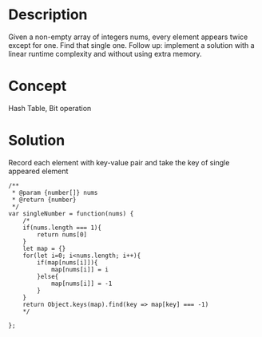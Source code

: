 # Description
Given a non-empty array of integers nums, every element appears twice except for one. Find that single one. Follow up: implement a solution with a linear runtime complexity and without using extra memory.
# Concept
Hash Table, Bit operation
# Solution
Record each element with key-value pair and take the key of single appeared element
```
/**
 * @param {number[]} nums
 * @return {number}
 */
var singleNumber = function(nums) {
    /*
    if(nums.length === 1){
        return nums[0]
    }
    let map = {}
    for(let i=0; i<nums.length; i++){
        if(map[nums[i]]){
            map[nums[i]] = i
        }else{
            map[nums[i]] = -1
        }
    }
    return Object.keys(map).find(key => map[key] === -1)
    */
    
};
```
